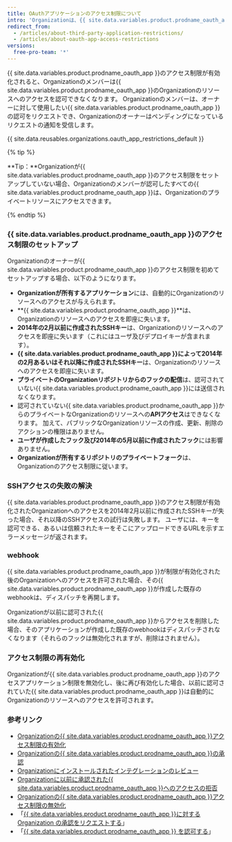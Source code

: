 ```yaml
---
title: OAuthアプリケーションのアクセス制限について
intro: 'Organizationは、{{ site.data.variables.product.prodname_oauth_app }}のアクセス制限を有効化することによって、どの{{ site.data.variables.product.prodname_oauth_app }}がリポジトリやその他のリソースにアクセスできるかを選択できます。'
redirect_from:
  - /articles/about-third-party-application-restrictions/
  - /articles/about-oauth-app-access-restrictions
versions:
  free-pro-team: '*'
---
```


{{ site.data.variables.product.prodname_oauth_app }}のアクセス制限が有効化されると、Organizationのメンバーは{{ site.data.variables.product.prodname_oauth_app }}のOrganizationのリソースへのアクセスを認可できなくなります。 Organizationのメンバーは、オーナーに対して使用したい{{ site.data.variables.product.prodname_oauth_app }}の認可をリクエストでき、Organizationのオーナーはペンディングになっているリクエストの通知を受信します。

{{ site.data.reusables.organizations.oauth_app_restrictions_default }}

{% tip %}

**Tip：**Organizationが{{ site.data.variables.product.prodname_oauth_app }}のアクセス制限をセットアップしていない場合、Organizationのメンバーが認可したすべての{{ site.data.variables.product.prodname_oauth_app }}は、Organizationのプライベートリソースにアクセスできます。

{% endtip %}

### {{ site.data.variables.product.prodname_oauth_app }}のアクセス制限のセットアップ

Organizationのオーナーが{{ site.data.variables.product.prodname_oauth_app }}のアクセス制限を初めてセットアップする場合、以下のようになります。

- **Organizationが所有するアプリケーション**には、自動的にOrganizationのリソースへのアクセスが与えられます。
- **{{ site.data.variables.product.prodname_oauth_app }}**は、Organizationのリソースへのアクセスを即座に失います。
- **2014年の2月以前に作成されたSSHキー**は、Organizationのリソースへのアクセスを即座に失います（これにはユーザ及びデプロイキーが含まれます）。
- **{{ site.data.variables.product.prodname_oauth_app }}によって2014年の2月あるいはそれ以降に作成されたSSHキー**は、Organizationのリソースへのアクセスを即座に失います。
- **プライベートのOrganizationリポジトリからのフックの配信**は、認可されていない{{ site.data.variables.product.prodname_oauth_app }}には送信されなくなります。
- 認可されていない{{ site.data.variables.product.prodname_oauth_app }}からのプライベートなOrganizationのリソースへの**APIアクセス**はできなくなります。 加えて、パブリックなOrganizationリソースの作成、更新、削除のアクションの権限はありません。
- **ユーザが作成したフック及び2014年の5月以前に作成されたフック**には影響ありません。
- **Organizationが所有するリポジトリのプライベートフォーク**は、Organizationのアクセス制限に従います。

### SSHアクセスの失敗の解決

{{ site.data.variables.product.prodname_oauth_app }}のアクセス制限が有効化されたOrganizationへのアクセスを2014年2月以前に作成されたSSHキーが失った場合、それ以降のSSHアクセスの試行は失敗します。 ユーザには、キーを認可できる、あるいは信頼されたキーをそこにアップロードできるURLを示すエラーメッセージが返されます。

### webhook

{{ site.data.variables.product.prodname_oauth_app }}が制限が有効化された後のOrganizationへのアクセスを許可された場合、その{{ site.data.variables.product.prodname_oauth_app }}が作成した既存のwebhookは、ディスパッチを再開します。

Organizationが以前に認可された{{ site.data.variables.product.prodname_oauth_app }}からアクセスを削除した場合、そのアプリケーションが作成した既存のwebhookはディスパッチされなくなります（それらのフックは無効化されますが、削除はされません）。

### アクセス制限の再有効化

Organizationが{{ site.data.variables.product.prodname_oauth_app }}のアクセスアプリケーション制限を無効化し、後に再び有効化した場合、以前に認可されていた{{ site.data.variables.product.prodname_oauth_app }}は自動的にOrganizationのリソースへのアクセスを許可されます。

### 参考リンク

- [Organizationの{{ site.data.variables.product.prodname_oauth_app }}アクセス制限の有効化](/articles/enabling-oauth-app-access-restrictions-for-your-organization)
- [Organizationの{{ site.data.variables.product.prodname_oauth_app }}の承認](/articles/approving-oauth-apps-for-your-organization)
- [Organizationにインストールされたインテグレーションのレビュー](/articles/reviewing-your-organization-s-installed-integrations)
- [Organizationに以前に承認された{{ site.data.variables.product.prodname_oauth_app }}へのアクセスの拒否](/articles/denying-access-to-a-previously-approved-oauth-app-for-your-organization)
- [Organizationの{{ site.data.variables.product.prodname_oauth_app }}アクセス制限の無効化](/articles/disabling-oauth-app-access-restrictions-for-your-organization)
- 「[{{ site.data.variables.product.prodname_oauth_app }}に対する Organization の承認をリクエストする](/articles/requesting-organization-approval-for-oauth-apps)」
- 「[{{ site.data.variables.product.prodname_oauth_app }} を認可する](/articles/authorizing-oauth-apps)」
